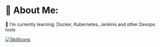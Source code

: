 # 💫 About Me:

🌱 I’m currently learning: Docker, Kubernetes, Jenkins and other Devops tools


[![SkillIcons](https://skillicons.dev/icons?i=js,ts,html,css,nodejs,py,tailwind,vue,nuxt,mongodb,prisma,docker,figma)](https://skillicons.dev)<br/>

